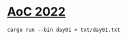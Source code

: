 [AoC 2022](https://adventofcode.com/2022)
=========================================

`cargo run --bin day01 < txt/day01.txt`
